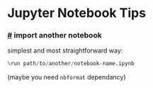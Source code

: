 # Jupyter Notebook Tips

### <a href='#import-another' name = 'import-another'>#</a> import another notebook

simplest and most straightforward way:

```py
%run path/to/another/notebook-name.ipynb
```

(maybe you need `nbformat` dependancy)